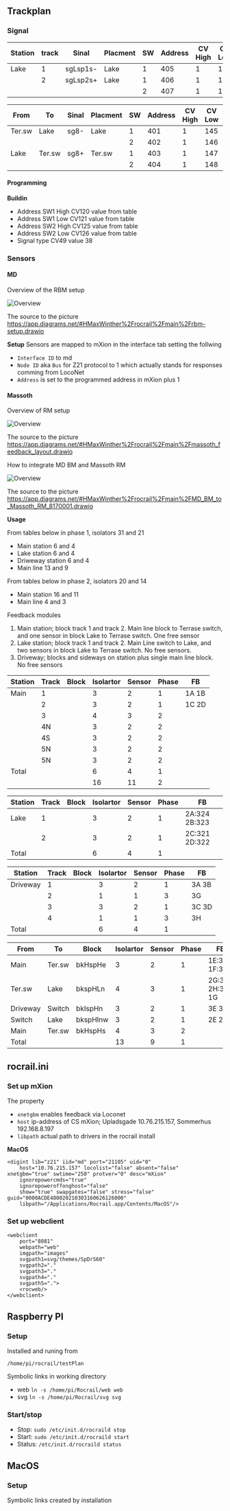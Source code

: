 
## Trackplan


### Signal

| Station | track  | Sinal    | Placment | SW | Address | CV High     | CV Low     | Default | Decoder |
|---------|--------|----------|----------|----|---------|-------------|------------|---------|---------|
| Lake    | 1      | sgLsp1s- | Lake     | 1  | 405     | 1           | 149        | Green   | Buildin |
|         | 2      | sgLsp2s+ | Lake     | 1  | 406     | 1           | 150        | Red     | Buildin |
|         |        |          |          | 2  | 407     | 1           | 151        |         |         |

| From    | To     | Sinal  | Placment | SW | Address | CV High     | CV Low     | Default | Decoder |
|---------|--------|--------|----------|----|---------|-------------|------------|---------|---------|
| Ter.sw  | Lake   | sg8-   | Lake     | 1  | 401     | 1           | 145        | Green   | Buildin |
|         |        |        |          | 2  | 402     | 1           | 146        |         |         |
| Lake    | Ter.sw | sg8+   | Ter.sw   | 1  | 403     | 1           | 147        | Red     | Buildin |
|         |        |        |          | 2  | 404     | 1           | 148        |         |         |

#### Programming
**Buildin**
- Address SW1 High CV120 value from table
- Address SW1 Low CV121 value from table
- Address SW2 High CV125 value from table
- Address SW2 Low CV126 value from table
- Signal type CV49 value 38

### Sensors

#### MD

Overview of the RBM setup 

![Overview](rbm-setup.drawio.png)

The source to the picture https://app.diagrams.net/#HMaxWinther%2Frocrail%2Fmain%2Frbm-setup.drawio

**Setup**
Sensors are mapped to mXion in the interface tab setting the follwing
- `Interface ID` to md
- `Node ID` aka `Bus` for Z21 protocol to 1 which actually stands for responses comming from LocoNet
- `Address` is set to the programmed address in mXion plus 1

#### Massoth

Overview of RM setup

![Overview](massoth_feedback_layout.drawio.png)

The source to the picture https://app.diagrams.net/#HMaxWinther%2Frocrail%2Fmain%2Fmassoth_feedback_layout.drawio


How to integrate MD BM and Massoth RM

![Overview](MD_BM_to_Massoth_RM_8170001.drawio.png)

The source to the picture https://app.diagrams.net/#HMaxWinther%2Frocrail%2Fmain%2FMD_BM_to_Massoth_RM_8170001.drawio

**Usage**

From tables below in phase 1, isolators 31 and 21
- Main station 6 and 4
- Lake station 6 and 4
- Driweway station 6 and 4
- Main line 13 and 9

From tables below in phase 2, isolators 20 and 14
- Main station 16 and 11
- Main line 4 and 3

Feedback modules
1. Main station; block track 1 and track 2. Main line block to Terrase switch, and one sensor in block Lake to Terrase switch. One free sensor
2. Lake station; block track 1 and track 2. Main Line switch to Lake, and two sensors in block Lake to Terrase switch.  No free sensors.
3. Driveway; blocks and sideways on station plus single main line block. No free sensors


| Station | Track | Block | Isolartor | Sensor | Phase | FB       |
|---------|-------|-------|-----------|--------|-------|----------|
| Main    | 1     |       | 3         | 2      | 1     | 1A 1B    |
|         | 2     |       | 3         | 2      | 1     | 1C 2D    |
|         | 3     |       | 4         | 3      | 2     |          |
|         | 4N    |       | 3         | 2      | 2     |          |
|         | 4S    |       | 3         | 2      | 2     |          |
|         | 5N    |       | 3         | 2      | 2     |          |
|         | 5N    |       | 3         | 2      | 2     |          |
| Total   |       |       | 6         | 4      | 1     |          |
|         |       |       | 16        | 11     | 2     |          |


| Station | Track | Block | Isolartor | Sensor | Phase | FB               |
|---------|-------|-------|-----------|--------|-------|------------------|
| Lake    | 1     |       | 3         | 2      | 1     | 2A:324 2B:323    |
|         | 2     |       | 3         | 2      | 1     | 2C:321 2D:322    |
| Total   |       |       | 6         | 4      | 1     |                  |


| Station | Track | Block | Isolartor | Sensor | Phase |FB        |
|---------|-------|-------|-----------|--------|-------|----------|
| Driveway| 1     |       | 3         | 2      | 1     | 3A 3B    |
|         | 2     |       | 1         | 1      | 3     | 3G       |
|         | 3     |       | 3         | 2      | 1     | 3C 3D    |
|         | 4     |       | 1         | 1      | 3     | 3H       |
| Total   |       |       | 6         | 4      | 1     |          |


| From    | To      | Block   | Isolartor | Sensor | Phase |FB                |
|---------|--------|----------|-----------|--------|-------|------------------|
| Main    | Ter.sw | bkHspHe  | 3         | 2      | 1     | 1E:314 1F:315    |
| Ter.sw  | Lake   | bkspHLn  | 4         | 3      | 1     | 2G:327 2H:328 1G |
| Driveway| Switch | bkIspHn  | 3         | 2      | 1     | 3E 3F            |
| Switch  | Lake   | bkspHInw | 3         | 2      | 1     | 2E 2F            |
| Main    | Ter.sw | bkHspHs  | 4         | 3      | 2     |                  |
| Total   |        |          | 13        | 9      | 1     |                  |


## rocrail.ini


### Set up mXion

The property
- `xnetgbm` enables feedback via Loconet
- `host` ip-address of CS mXion; Upladsgade 10.76.215.157, Sommerhus 192.168.8.197
- `libpath` actual path to drivers in the rocrail install

**MacOS**
```
<digint lib="z21" iid="md" port="21105" uid="0" 
    host="10.76.215.157" locolist="false" absent="false" xnetgbm="true" swtime="250" protver="0" desc="mXion" 
    ignorepowercmds="true" 
    ignorepoweroffonghost="false" 
    show="true" swapgates="false" stress="false" guid="0000ACDE480020210303160626126000" 
    libpath="/Applications/Rocrail.app/Contents/MacOS"/>
```


### Set up webclient

```
<webclient 
    port="8081" 
    webpath="web" 
    imgpath="images" 
    svgpath1=svg/themes/SpDrS60" 
    svgpath2="." 
    svgpath3="." 
    svgpath4="." 
    svgpath5=".">
    <rocweb/>
</webclient>
```

## Raspberry PI

### Setup
Installed and runing from 
```
/home/pi/rocrail/testPlan
```

Symbolic links in working directory
- web ```ln -s /home/pi/Rocrail/web web```
- svg ```ln -s /home/pi/Rocrail/svg svg```

### Start/stop
- Stop: ```sudo /etc/init.d/rocraild stop```
- Start: ```sudo /etc/init.d/rocraild start```
- Status: ```/etc/init.d/rocraild status```

## MacOS

### Setup
Symbolic links created by installation

